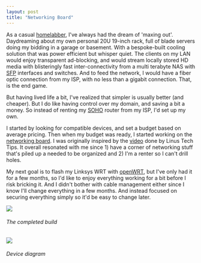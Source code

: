 ```yaml
---
layout: post
title: "Networking Board"
---
```


As a casual [homelabber](https://www.reddit.com/r/homelab), I've always had the dream of 'maxing out'. Daydreaming about my own personal 20U 19-inch rack, full of blade servers doing my bidding in a garage or basement. With a bespoke-built cooling solution that was power efficient but whisper quiet. The clients on my LAN would enjoy transparent ad-blocking, and would stream locally stored HD media with blisteringly fast inter-connectivity from a multi terabyte NAS with [SFP](https://en.wikipedia.org/wiki/Small_form-factor_pluggable_transceiver) interfaces and switches. And to feed the network, I would have a fiber optic connection from my ISP, with no less than a gigabit connection. That, is the end game.

But having lived life a bit, I've realized that simpler is usually better (and cheaper). But I do like having control over my domain, and saving a bit a money. So instead of renting my [SOHO](https://www.lifewire.com/soho-routers-and-networks-explained-3971344) router from my ISP, I'd set up my own.

I started by looking for compatible devices, and set a budget based on average pricing. Then when my budget was ready, I started working on the [networking board](https://duckduckgo.com/?q=home+network+board&amp;ia=images&amp;iax=images). I was originally inspired by the [video](https://www.youtube.com/watch?v=saD_SFOYCWk) done by Linus Tech Tips. It overall resonated with me since  1) have a corner of networking stuff that's piled up a needed to be organized and 2) I'm a renter so I can't drill holes.

My next goal is to flash my Linksys WRT with [openWRT](https://openwrt.org), but I've only had it for a few months, so I'd like to enjoy everything working for a bit before I risk bricking it. And I didn't bother with cable management either since I know I'll change everything in a few months. And instead focused on securing everything simply so it'd be easy to change later.

![]({{site.baseurl}}/assets/2020-03-21-networking-board/network-diagram.png)

###### The completed build

![]({{site.baseurl}}/assets/2020-03-21-networking-board/network-diagram.png)

###### Device diagram 
